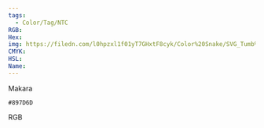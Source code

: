 ```yaml
---
tags:
  - Color/Tag/NTC
RGB:
Hex:
img: https://filedn.com/l0hpzxl1f01yT7GHxtF8cyk/Color%20Snake/SVG_Tumb%20Mass%20No%20Name/897D6D.svg
CMYK:
HSL:
Name:
---
```

Makara
```palette
#897D6D
```
RGB
